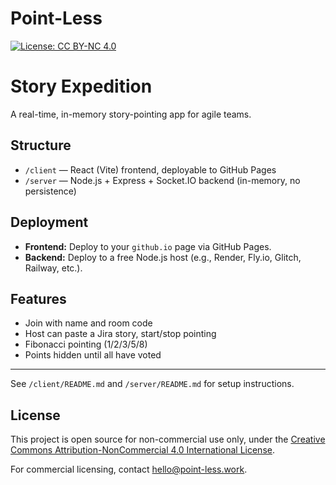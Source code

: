 # Point-Less

[![License: CC BY-NC 4.0](https://img.shields.io/badge/License-CC--BY--NC%204.0-lightgrey.svg)](LICENSE)

# Story Expedition

A real-time, in-memory story-pointing app for agile teams.

## Structure

- `/client` — React (Vite) frontend, deployable to GitHub Pages
- `/server` — Node.js + Express + Socket.IO backend (in-memory, no persistence)

## Deployment

- **Frontend:** Deploy to your `github.io` page via GitHub Pages.
- **Backend:** Deploy to a free Node.js host (e.g., Render, Fly.io, Glitch, Railway, etc.).

## Features
- Join with name and room code
- Host can paste a Jira story, start/stop pointing
- Fibonacci pointing (1/2/3/5/8)
- Points hidden until all have voted

---

See `/client/README.md` and `/server/README.md` for setup instructions.

## License

This project is open source for non-commercial use only, under the [Creative Commons Attribution-NonCommercial 4.0 International License](LICENSE).

For commercial licensing, contact [hello@point-less.work](mailto:hello@point-less.work).